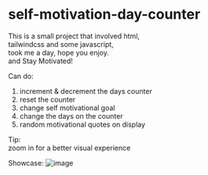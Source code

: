 # self-motivation-day-counter

This is a small project that involved html,<br />
tailwindcss and some javascript,<br />
took me a day, hope you enjoy.<br />
and Stay Motivated!

Can do:
1. increment & decrement the days counter
2. reset the counter
3. change self motivational goal
4. change the days on the counter
5. random motivational quotes on display

Tip:<br />
zoom in for a better visual experience

Showcase:
![image](https://user-images.githubusercontent.com/97422448/209242656-95dbb4b3-e626-4ca4-a344-4de2975ca614.png)

